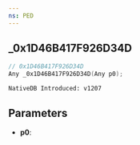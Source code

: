 ```yaml
---
ns: PED
---
```

## _0x1D46B417F926D34D

```c
// 0x1D46B417F926D34D
Any _0x1D46B417F926D34D(Any p0);
```

```
NativeDB Introduced: v1207
```

## Parameters
* **p0**:
